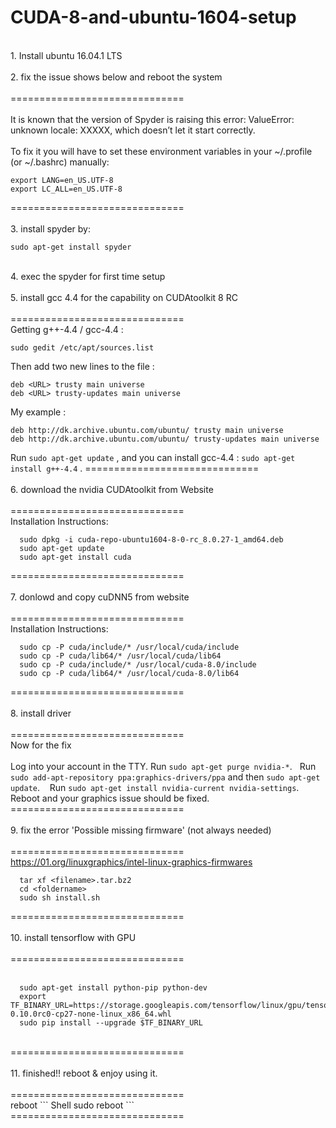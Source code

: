 # CUDA-8-and-ubuntu-1604-setup
<br />
1. Install ubuntu 16.04.1 LTS<br />
<br />
2. fix the issue shows below and reboot the system<br />
<br />
==============================<br />
<br />
It is known that the version of Spyder is raising this error: ValueError: unknown locale: XXXXX, which doesn’t let it start correctly.<br />
<br />
To fix it you will have to set these environment variables in your ~/.profile (or ~/.bashrc) manually:<br />

``` Shell
export LANG=en_US.UTF-8
export LC_ALL=en_US.UTF-8
```

==============================<br />
<br />
3. install spyder by:<br />
``` Shell
sudo apt-get install spyder
```
<br />
4. exec the spyder for first time setup<br />
<br />
5. install gcc 4.4 for the capability on CUDAtoolkit 8 RC<br />
<br />
==============================<br />
Getting g++-4.4 / gcc-4.4 :

``` Shell
sudo gedit /etc/apt/sources.list
```

Then add two new lines to the file :

``` Shell
deb <URL> trusty main universe
deb <URL> trusty-updates main universe
```

My example :
``` Shell
deb http://dk.archive.ubuntu.com/ubuntu/ trusty main universe
deb http://dk.archive.ubuntu.com/ubuntu/ trusty-updates main universe
```

Run `sudo apt-get update` , and you can install gcc-4.4 : `sudo apt-get install g++-4.4` .
==============================<br />
<br />
6. download the nvidia CUDAtoolkit from Website<br />
<br />
==============================<br />
Installation Instructions:

``` Shell
  sudo dpkg -i cuda-repo-ubuntu1604-8-0-rc_8.0.27-1_amd64.deb
  sudo apt-get update
  sudo apt-get install cuda
```
==============================<br />
<br />
7. donlowd and copy cuDNN5 from website<br />
<br />
==============================<br />
Installation Instructions:

``` Shell
  sudo cp -P cuda/include/* /usr/local/cuda/include
  sudo cp -P cuda/lib64/* /usr/local/cuda/lib64
  sudo cp -P cuda/include/* /usr/local/cuda-8.0/include
  sudo cp -P cuda/lib64/* /usr/local/cuda-8.0/lib64
```
==============================<br />
<br />
8. install driver<br />
<br />
==============================<br />
Now for the fix<br />
<br />
    Log into your account in the TTY.
    Run `sudo apt-get purge nvidia-*`.
    Run `sudo add-apt-repository ppa:graphics-drivers/ppa` and then `sudo apt-get update`.
    Run `sudo apt-get install nvidia-current nvidia-settings`.
    Reboot and your graphics issue should be fixed.
<br />
==============================<br />
<br />
9. fix the error 'Possible missing firmware' (not always needed)<br />
<br />
==============================<br />
https://01.org/linuxgraphics/intel-linux-graphics-firmwares
``` Shell
  tar xf <filename>.tar.bz2
  cd <foldername>
  sudo sh install.sh
```
==============================<br />
<br />
10. install tensorflow with GPU<br />
<br />
==============================<br />
<br />
``` Shell
  sudo apt-get install python-pip python-dev
  export TF_BINARY_URL=https://storage.googleapis.com/tensorflow/linux/gpu/tensorflow-0.10.0rc0-cp27-none-linux_x86_64.whl
  sudo pip install --upgrade $TF_BINARY_URL
```
<br />
==============================<br />
<br />
11. finished!!  reboot & enjoy using it.<br />
<br />
==============================<br />
reboot
``` Shell
  sudo reboot
```
<br />
==============================<br />
<br />
